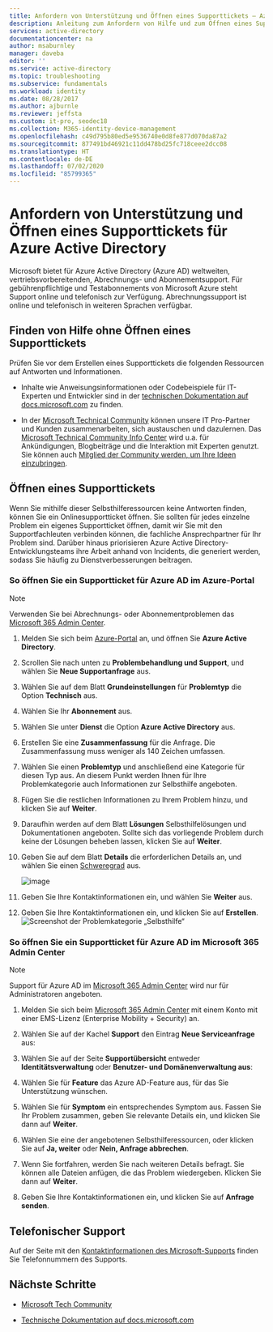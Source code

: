 ```yaml
---
title: Anfordern von Unterstützung und Öffnen eines Supporttickets – Azure Active Directory | Microsoft-Dokumentation
description: Anleitung zum Anfordern von Hilfe und zum Öffnen eines Supporttickets für Azure Active Directory.
services: active-directory
documentationcenter: na
author: msaburnley
manager: daveba
editor: ''
ms.service: active-directory
ms.topic: troubleshooting
ms.subservice: fundamentals
ms.workload: identity
ms.date: 08/28/2017
ms.author: ajburnle
ms.reviewer: jeffsta
ms.custom: it-pro, seodec18
ms.collection: M365-identity-device-management
ms.openlocfilehash: c49d795b80ed5e9536740e0d8fe877d070da87a2
ms.sourcegitcommit: 877491bd46921c11dd478bd25fc718ceee2dcc08
ms.translationtype: HT
ms.contentlocale: de-DE
ms.lasthandoff: 07/02/2020
ms.locfileid: "85799365"
---
```

# <a name="find-help-and-open-a-support-ticket-for-azure-active-directory"></a>Anfordern von Unterstützung und Öffnen eines Supporttickets für Azure Active Directory
Microsoft bietet für Azure Active Directory (Azure AD) weltweiten, vertriebsvorbereitenden, Abrechnungs- und Abonnementsupport. Für gebührenpflichtige und Testabonnements von Microsoft Azure steht Support online und telefonisch zur Verfügung. Abrechnungssupport ist online und telefonisch in weiteren Sprachen verfügbar. 

## <a name="find-help-without-opening-a-support-ticket"></a>Finden von Hilfe ohne Öffnen eines Supporttickets

Prüfen Sie vor dem Erstellen eines Supporttickets die folgenden Ressourcen auf Antworten und Informationen. 

* Inhalte wie Anweisungsinformationen oder Codebeispiele für IT-Experten und Entwickler sind in der [technischen Dokumentation auf docs.microsoft.com](https://docs.microsoft.com/azure/active-directory/) zu finden.

* In der [Microsoft Technical Community](https://techcommunity.microsoft.com/) können unsere IT Pro-Partner und Kunden zusammenarbeiten, sich austauschen und dazulernen. Das [Microsoft Technical Community Info Center](https://techcommunity.microsoft.com/t5/Community-Info-Center/ct-p/Community-Info-Center) wird u.a. für Ankündigungen, Blogbeiträge und die Interaktion mit Experten genutzt. Sie können auch [Mitglied der Community werden, um Ihre Ideen einzubringen](https://techcommunity.microsoft.com/t5/Communities/ct-p/communities).


## <a name="open-a-support-ticket"></a>Öffnen eines Supporttickets

Wenn Sie mithilfe dieser Selbsthilferessourcen keine Antworten finden, können Sie ein Onlinesupportticket öffnen. Sie sollten für jedes einzelne Problem ein eigenes Supportticket öffnen, damit wir Sie mit den Supportfachleuten verbinden können, die fachliche Ansprechpartner für Ihr Problem sind. Darüber hinaus priorisieren Azure Active Directory-Entwicklungsteams ihre Arbeit anhand von Incidents, die generiert werden, sodass Sie häufig zu Dienstverbesserungen beitragen.

### <a name="how-to-open-a-support-ticket-for-azure-ad-in-the-azure-portal"></a>So öffnen Sie ein Supportticket für Azure AD im Azure-Portal

> [!NOTE]
> Verwenden Sie bei Abrechnungs- oder Abonnementproblemen das [Microsoft 365 Admin Center](https://admin.microsoft.com).
> 

1. Melden Sie sich beim [Azure-Portal](https://portal.azure.com) an, und öffnen Sie **Azure Active Directory**.
   
1. Scrollen Sie nach unten zu **Problembehandlung und Support**, und wählen Sie **Neue Supportanfrage** aus.
   
1. Wählen Sie auf dem Blatt **Grundeinstellungen** für **Problemtyp** die Option **Technisch** aus.

1. Wählen Sie Ihr **Abonnement** aus.

1. Wählen Sie unter **Dienst** die Option **Azure Active Directory** aus.

1. Erstellen Sie eine **Zusammenfassung** für die Anfrage. Die Zusammenfassung muss weniger als 140 Zeichen umfassen.
  
1. Wählen Sie einen **Problemtyp** und anschließend eine Kategorie für diesen Typ aus. An diesem Punkt werden Ihnen für Ihre Problemkategorie auch Informationen zur Selbsthilfe angeboten.
  
1. Fügen Sie die restlichen Informationen zu Ihrem Problem hinzu, und klicken Sie auf **Weiter**. 

1. Daraufhin werden auf dem Blatt **Lösungen** Selbsthilfelösungen und Dokumentationen angeboten. Sollte sich das vorliegende Problem durch keine der Lösungen beheben lassen, klicken Sie auf **Weiter**. 

1. Geben Sie auf dem Blatt **Details** die erforderlichen Details an, und wählen Sie einen [Schweregrad](https://azure.microsoft.com/support/plans/response/) aus. 
 
    ![image](https://user-images.githubusercontent.com/13383753/76565580-1c284900-6468-11ea-8c0f-85af98097b6f.png)
 
1. Geben Sie Ihre Kontaktinformationen ein, und wählen Sie **Weiter** aus. 

1. Geben Sie Ihre Kontaktinformationen ein, und klicken Sie auf **Erstellen**.
  ![Screenshot der Problemkategorie „Selbsthilfe“](./media/active-directory-troubleshooting-support-howto/open-support-ticket.png)

### <a name="how-to-open-a-support-ticket-for-azure-ad-in-the-microsoft-365-admin-center"></a>So öffnen Sie ein Supportticket für Azure AD im Microsoft 365 Admin Center

> [!NOTE]
> Support für Azure AD im [Microsoft 365 Admin Center](https://admin.microsoft.com) wird nur für Administratoren angeboten. 

1. Melden Sie sich beim [Microsoft 365 Admin Center](https://admin.microsoft.com) mit einem Konto mit einer EMS-Lizenz (Enterprise Mobility + Security) an.

1. Wählen Sie auf der Kachel **Support** den Eintrag **Neue Serviceanfrage** aus:

1. Wählen Sie auf der Seite **Supportübersicht** entweder **Identitätsverwaltung** oder **Benutzer- und Domänenverwaltung aus**:

1. Wählen Sie für **Feature** das Azure AD-Feature aus, für das Sie Unterstützung wünschen.

1. Wählen Sie für **Symptom** ein entsprechendes Symptom aus. Fassen Sie Ihr Problem zusammen, geben Sie relevante Details ein, und klicken Sie dann auf **Weiter**.

1. Wählen Sie eine der angebotenen Selbsthilferessourcen, oder klicken Sie auf **Ja, weiter** oder **Nein, Anfrage abbrechen**.

1. Wenn Sie fortfahren, werden Sie nach weiteren Details befragt. Sie können alle Dateien anfügen, die das Problem wiedergeben. Klicken Sie dann auf **Weiter**.

1. Geben Sie Ihre Kontaktinformationen ein, und klicken Sie auf **Anfrage senden**.

## <a name="get-phone-support"></a>Telefonischer Support

Auf der Seite mit den [Kontaktinformationen des Microsoft-Supports](https://portal.office.com/Support/ContactUs.aspx) finden Sie Telefonnummern des Supports.

##  <a name="next-steps"></a>Nächste Schritte

* [Microsoft Tech Community](https://techcommunity.microsoft.com/)

* [Technische Dokumentation auf docs.microsoft.com](https://docs.microsoft.com/azure/active-directory/)
